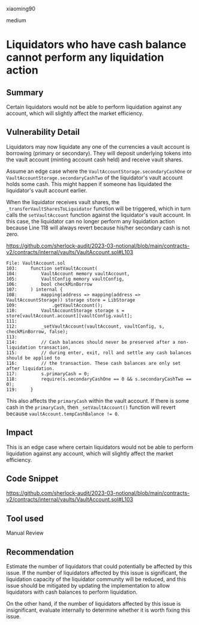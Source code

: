 xiaoming90

medium

# Liquidators who have cash balance cannot perform any liquidation action

## Summary

Certain liquidators would not be able to perform liquidation against any account, which will slightly affect the market efficiency.

## Vulnerability Detail

Liquidators may now liquidate any one of the currencies a vault account is borrowing (primary or secondary). They will deposit underlying tokens into the vault account (minting account cash held) and receive vault shares.

Assume an edge case where the `VaultAccountStorage.secondaryCashOne` or  `VaultAccountStorage.secondaryCashTwo` of the liquidator's vault account holds some cash. This might happen if someone has liquidated the liquidator's vault account earlier.

When the liquidator receives vault shares, the `_transferVaultSharesToLiquidator` function will be triggered, which in turn calls the `setVaultAccount` function against the liquidator's vault account. In this case, the liquidator can no longer perform any liquidation action because Line 118 will always revert because his/her secondary cash is not zero.

https://github.com/sherlock-audit/2023-03-notional/blob/main/contracts-v2/contracts/internal/vaults/VaultAccount.sol#L103

```solidity
File: VaultAccount.sol
103:     function setVaultAccount(
104:         VaultAccount memory vaultAccount,
105:         VaultConfig memory vaultConfig,
106:         bool checkMinBorrow 
107:     ) internal {
108:         mapping(address => mapping(address => VaultAccountStorage)) storage store = LibStorage
109:             .getVaultAccount();
110:         VaultAccountStorage storage s = store[vaultAccount.account][vaultConfig.vault];
111: 
112:         _setVaultAccount(vaultAccount, vaultConfig, s, checkMinBorrow, false);
113: 
114:         // Cash balances should never be preserved after a non-liquidation transaction,
115:         // during enter, exit, roll and settle any cash balances should be applied to
116:         // the transaction. These cash balances are only set after liquidation.
117:         s.primaryCash = 0;
118:         require(s.secondaryCashOne == 0 && s.secondaryCashTwo == 0);
119:     }
```

This also affects the `primaryCash` within the vault account. If there is some cash in the `primaryCash`, then `_setVaultAccount()` function will revert because `vaultAccount.tempCashBalance != 0`.

## Impact

This is an edge case where certain liquidators would not be able to perform liquidation against any account, which will slightly affect the market efficiency.

## Code Snippet

https://github.com/sherlock-audit/2023-03-notional/blob/main/contracts-v2/contracts/internal/vaults/VaultAccount.sol#L103

## Tool used

Manual Review

## Recommendation

Estimate the number of liquidators that could potentially be affected by this issue. If the number of liquidators affected by this issue is significant, the liquidation capacity of the liquidator community will be reduced, and this issue should be mitigated by updating the implementation to allow liquidators with cash balances to perform liquidation.

On the other hand, if the number of liquidators affected by this issue is insignificant, evaluate internally to determine whether it is worth fixing this issue.